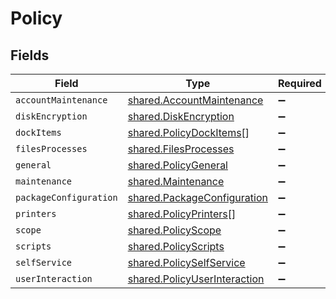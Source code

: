 # Policy


## Fields

| Field                                                                        | Type                                                                         | Required                                                                     | Description                                                                  |
| ---------------------------------------------------------------------------- | ---------------------------------------------------------------------------- | ---------------------------------------------------------------------------- | ---------------------------------------------------------------------------- |
| `accountMaintenance`                                                         | [shared.AccountMaintenance](../../models/shared/accountmaintenance.md)       | :heavy_minus_sign:                                                           | N/A                                                                          |
| `diskEncryption`                                                             | [shared.DiskEncryption](../../models/shared/diskencryption.md)               | :heavy_minus_sign:                                                           | N/A                                                                          |
| `dockItems`                                                                  | [shared.PolicyDockItems](../../models/shared/policydockitems.md)[]           | :heavy_minus_sign:                                                           | N/A                                                                          |
| `filesProcesses`                                                             | [shared.FilesProcesses](../../models/shared/filesprocesses.md)               | :heavy_minus_sign:                                                           | N/A                                                                          |
| `general`                                                                    | [shared.PolicyGeneral](../../models/shared/policygeneral.md)                 | :heavy_minus_sign:                                                           | N/A                                                                          |
| `maintenance`                                                                | [shared.Maintenance](../../models/shared/maintenance.md)                     | :heavy_minus_sign:                                                           | N/A                                                                          |
| `packageConfiguration`                                                       | [shared.PackageConfiguration](../../models/shared/packageconfiguration.md)   | :heavy_minus_sign:                                                           | N/A                                                                          |
| `printers`                                                                   | [shared.PolicyPrinters](../../models/shared/policyprinters.md)[]             | :heavy_minus_sign:                                                           | N/A                                                                          |
| `scope`                                                                      | [shared.PolicyScope](../../models/shared/policyscope.md)                     | :heavy_minus_sign:                                                           | N/A                                                                          |
| `scripts`                                                                    | [shared.PolicyScripts](../../models/shared/policyscripts.md)                 | :heavy_minus_sign:                                                           | N/A                                                                          |
| `selfService`                                                                | [shared.PolicySelfService](../../models/shared/policyselfservice.md)         | :heavy_minus_sign:                                                           | N/A                                                                          |
| `userInteraction`                                                            | [shared.PolicyUserInteraction](../../models/shared/policyuserinteraction.md) | :heavy_minus_sign:                                                           | N/A                                                                          |